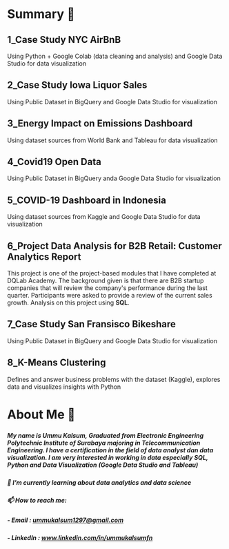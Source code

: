 # Summary :open_file_folder:
## 1_Case Study NYC AirBnB
Using Python + Google Colab (data cleaning and analysis) and Google Data Studio for data visualization

## 2_Case Study Iowa Liquor Sales
Using Public Dataset in BigQuery and Google Data Studio for visualization

## 3_Energy Impact on Emissions Dashboard
Using dataset sources from World Bank and Tableau for data visualization

## 4_Covid19 Open Data
Using Public Dataset in BigQuery anda Google Data Studio for visualization

## 5_COVID-19 Dashboard in Indonesia
Using dataset sources from Kaggle and Google Data Studio for data visualization

## 6_Project Data Analysis for B2B Retail: Customer Analytics Report
This project is one of the project-based modules that I have completed at DQLab Academy. The background given is that there are B2B startup companies that will review the company's performance during the last quarter. Participants were asked to provide a review of the current sales growth.
Analysis on this project using **SQL**.

## 7_Case Study San Fransisco Bikeshare
Using Public Dataset in BigQuery and Google Data Studio for visualization

## 8_K-Means Clustering
Defines and answer business problems with the dataset (Kaggle), explores data and visualizes insights with Python



# About Me 👋 

##### 
##### My name is Ummu Kalsum, Graduated from Electronic Engineering Polytechnic Institute of Surabaya majoring in Telecommunication Engineering. I have a certification in the field of data analyst dan data visualization. I am very interested in working in data especially SQL, Python and Data Visualization (Google Data Studio and Tableau)

##### 📓 I’m currently learning about data analytics and data science
##### 📫 How to reach me: 
##### - Email    : ummukalsum1297@gmail.com
##### - LinkedIn : www.linkedin.com/in/ummukalsumfn


